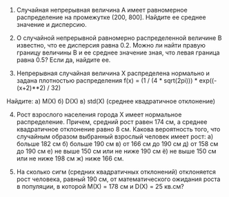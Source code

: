 1. Случайная непрерывная величина A имеет равномерное распределение на промежутке (200, 800].
Найдите ее среднее значение и дисперсию.

2. О случайной непрерывной равномерно распределенной величине B известно, что ее дисперсия равна 0.2.
Можно ли найти правую границу величины B и ее среднее значение зная, что левая граница равна 0.5?
Если да, найдите ее.

3. Непрерывная случайная величина X распределена нормально и задана плотностью распределения
f(x) = (1 / (4 * sqrt(2pi))) * exp((-(x+2)**2) / 32)

Найдите:
а) M(X)
б) D(X)
в) std(X) (среднее квадратичное отклонение)

4. Рост взрослого населения города X имеет нормальное распределение.
Причем, средний рост равен 174 см, а среднее квадратичное отклонение равно 8 см.
Какова вероятность того, что случайным образом выбранный взрослый человек имеет рост:
а) больше 182 см
б) больше 190 см
в) от 166 см до 190 см
д) от 158 см до 190 см
е) не выше 150 см или не ниже 190 см
ё) не выше 150 см или не ниже 198 см
ж) ниже 166 см.

5. На сколько сигм (средних квадратичных отклонений) отклоняется рост человека, равный 190 см,
от математического ожидания роста в популяции, в которой M(X) = 178 см и D(X) = 25 кв.см?
